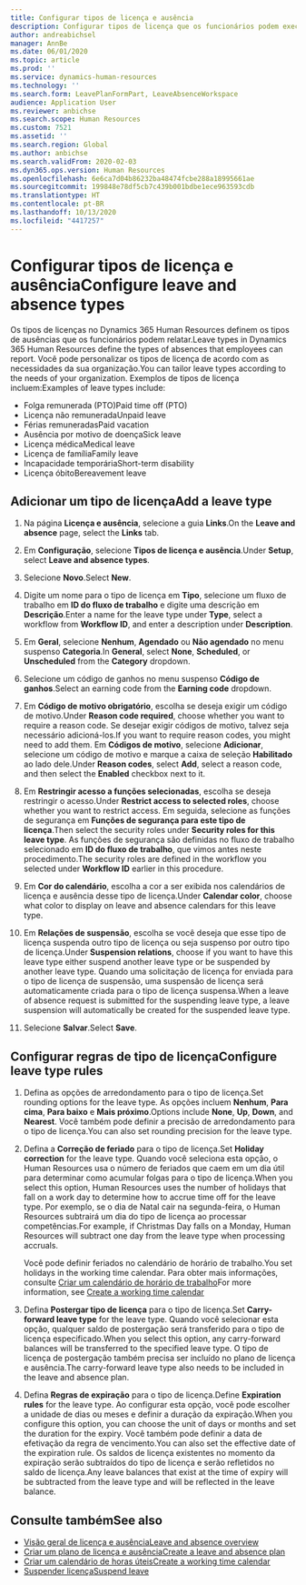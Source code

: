 ```yaml
---
title: Configurar tipos de licença e ausência
description: Configurar tipos de licença que os funcionários podem executar no Dynamics 365 Human Resources.
author: andreabichsel
manager: AnnBe
ms.date: 06/01/2020
ms.topic: article
ms.prod: ''
ms.service: dynamics-human-resources
ms.technology: ''
ms.search.form: LeavePlanFormPart, LeaveAbsenceWorkspace
audience: Application User
ms.reviewer: anbichse
ms.search.scope: Human Resources
ms.custom: 7521
ms.assetid: ''
ms.search.region: Global
ms.author: anbichse
ms.search.validFrom: 2020-02-03
ms.dyn365.ops.version: Human Resources
ms.openlocfilehash: 6e6ca7d04b86232ba48474fcbe288a18995661ae
ms.sourcegitcommit: 199848e78df5cb7c439b001bdbe1ece963593cdb
ms.translationtype: HT
ms.contentlocale: pt-BR
ms.lasthandoff: 10/13/2020
ms.locfileid: "4417257"
---
```

# <a name="configure-leave-and-absence-types"></a><span data-ttu-id="7b2d1-103">Configurar tipos de licença e ausência</span><span class="sxs-lookup"><span data-stu-id="7b2d1-103">Configure leave and absence types</span></span>

<span data-ttu-id="7b2d1-104">Os tipos de licenças no Dynamics 365 Human Resources definem os tipos de ausências que os funcionários podem relatar.</span><span class="sxs-lookup"><span data-stu-id="7b2d1-104">Leave types in Dynamics 365 Human Resources define the types of absences that employees can report.</span></span> <span data-ttu-id="7b2d1-105">Você pode personalizar os tipos de licença de acordo com as necessidades da sua organização.</span><span class="sxs-lookup"><span data-stu-id="7b2d1-105">You can tailor leave types according to the needs of your organization.</span></span> <span data-ttu-id="7b2d1-106">Exemplos de tipos de licença incluem:</span><span class="sxs-lookup"><span data-stu-id="7b2d1-106">Examples of leave types include:</span></span>

- <span data-ttu-id="7b2d1-107">Folga remunerada (PTO)</span><span class="sxs-lookup"><span data-stu-id="7b2d1-107">Paid time off (PTO)</span></span>
- <span data-ttu-id="7b2d1-108">Licença não remunerada</span><span class="sxs-lookup"><span data-stu-id="7b2d1-108">Unpaid leave</span></span>
- <span data-ttu-id="7b2d1-109">Férias remuneradas</span><span class="sxs-lookup"><span data-stu-id="7b2d1-109">Paid vacation</span></span>
- <span data-ttu-id="7b2d1-110">Ausência por motivo de doença</span><span class="sxs-lookup"><span data-stu-id="7b2d1-110">Sick leave</span></span>
- <span data-ttu-id="7b2d1-111">Licença médica</span><span class="sxs-lookup"><span data-stu-id="7b2d1-111">Medical leave</span></span>
- <span data-ttu-id="7b2d1-112">Licença de família</span><span class="sxs-lookup"><span data-stu-id="7b2d1-112">Family leave</span></span>
- <span data-ttu-id="7b2d1-113">Incapacidade temporária</span><span class="sxs-lookup"><span data-stu-id="7b2d1-113">Short-term disability</span></span>
- <span data-ttu-id="7b2d1-114">Licença óbito</span><span class="sxs-lookup"><span data-stu-id="7b2d1-114">Bereavement leave</span></span>

## <a name="add-a-leave-type"></a><span data-ttu-id="7b2d1-115">Adicionar um tipo de licença</span><span class="sxs-lookup"><span data-stu-id="7b2d1-115">Add a leave type</span></span>

1. <span data-ttu-id="7b2d1-116">Na página **Licença e ausência**, selecione a guia **Links**.</span><span class="sxs-lookup"><span data-stu-id="7b2d1-116">On the **Leave and absence** page, select the **Links** tab.</span></span>

2. <span data-ttu-id="7b2d1-117">Em **Configuração**, selecione **Tipos de licença e ausência**.</span><span class="sxs-lookup"><span data-stu-id="7b2d1-117">Under **Setup**, select **Leave and absence types**.</span></span>

3. <span data-ttu-id="7b2d1-118">Selecione **Novo**.</span><span class="sxs-lookup"><span data-stu-id="7b2d1-118">Select **New**.</span></span>

4. <span data-ttu-id="7b2d1-119">Digite um nome para o tipo de licença em **Tipo**, selecione um fluxo de trabalho em **ID do fluxo de trabalho** e digite uma descrição em **Descrição**.</span><span class="sxs-lookup"><span data-stu-id="7b2d1-119">Enter a name for the leave type under **Type**, select a workflow from **Workflow ID**, and enter a description under **Description**.</span></span>

5. <span data-ttu-id="7b2d1-120">Em **Geral**, selecione **Nenhum**, **Agendado** ou **Não agendado** no menu suspenso **Categoria**.</span><span class="sxs-lookup"><span data-stu-id="7b2d1-120">In **General**, select **None**, **Scheduled**, or **Unscheduled** from the **Category** dropdown.</span></span>

6. <span data-ttu-id="7b2d1-121">Selecione um código de ganhos no menu suspenso **Código de ganhos**.</span><span class="sxs-lookup"><span data-stu-id="7b2d1-121">Select an earning code from the **Earning code** dropdown.</span></span>

7. <span data-ttu-id="7b2d1-122">Em **Código de motivo obrigatório**, escolha se deseja exigir um código de motivo.</span><span class="sxs-lookup"><span data-stu-id="7b2d1-122">Under **Reason code required**, choose whether you want to require a reason code.</span></span> <span data-ttu-id="7b2d1-123">Se desejar exigir códigos de motivo, talvez seja necessário adicioná-los.</span><span class="sxs-lookup"><span data-stu-id="7b2d1-123">If you want to require reason codes, you might need to add them.</span></span> <span data-ttu-id="7b2d1-124">Em **Códigos de motivo**, selecione **Adicionar**, selecione um código de motivo e marque a caixa de seleção **Habilitado** ao lado dele.</span><span class="sxs-lookup"><span data-stu-id="7b2d1-124">Under **Reason codes**, select **Add**, select a reason code, and then select the **Enabled** checkbox next to it.</span></span>

8. <span data-ttu-id="7b2d1-125">Em **Restringir acesso a funções selecionadas**, escolha se deseja restringir o acesso.</span><span class="sxs-lookup"><span data-stu-id="7b2d1-125">Under **Restrict access to selected roles**, choose whether you want to restrict access.</span></span> <span data-ttu-id="7b2d1-126">Em seguida, selecione as funções de segurança em **Funções de segurança para este tipo de licença**.</span><span class="sxs-lookup"><span data-stu-id="7b2d1-126">Then select the security roles under **Security roles for this leave type**.</span></span> <span data-ttu-id="7b2d1-127">As funções de segurança são definidas no fluxo de trabalho selecionado em **ID do fluxo de trabalho**, que vimos antes neste procedimento.</span><span class="sxs-lookup"><span data-stu-id="7b2d1-127">The security roles are defined in the workflow you selected under **Workflow ID** earlier in this procedure.</span></span>

9. <span data-ttu-id="7b2d1-128">Em **Cor do calendário**, escolha a cor a ser exibida nos calendários de licença e ausência desse tipo de licença.</span><span class="sxs-lookup"><span data-stu-id="7b2d1-128">Under **Calendar color**, choose what color to display on leave and absence calendars for this leave type.</span></span> 

10. <span data-ttu-id="7b2d1-129">Em **Relações de suspensão**, escolha se você deseja que esse tipo de licença suspenda outro tipo de licença ou seja suspenso por outro tipo de licença.</span><span class="sxs-lookup"><span data-stu-id="7b2d1-129">Under **Suspension relations**, choose if you want to have this leave type either suspend another leave type or be suspended by another leave type.</span></span> <span data-ttu-id="7b2d1-130">Quando uma solicitação de licença for enviada para o tipo de licença de suspensão, uma suspensão de licença será automaticamente criada para o tipo de licença suspensa.</span><span class="sxs-lookup"><span data-stu-id="7b2d1-130">When a leave of absence request is submitted for the suspending leave type, a leave suspension will automatically be created for the suspended leave type.</span></span> 

10. <span data-ttu-id="7b2d1-131">Selecione **Salvar**.</span><span class="sxs-lookup"><span data-stu-id="7b2d1-131">Select **Save**.</span></span>

## <a name="configure-leave-type-rules"></a><span data-ttu-id="7b2d1-132">Configurar regras de tipo de licença</span><span class="sxs-lookup"><span data-stu-id="7b2d1-132">Configure leave type rules</span></span>

1. <span data-ttu-id="7b2d1-133">Defina as opções de arredondamento para o tipo de licença.</span><span class="sxs-lookup"><span data-stu-id="7b2d1-133">Set rounding options for the leave type.</span></span> <span data-ttu-id="7b2d1-134">As opções incluem **Nenhum**, **Para cima**, **Para baixo** e **Mais próximo**.</span><span class="sxs-lookup"><span data-stu-id="7b2d1-134">Options include **None**, **Up**, **Down**, and **Nearest**.</span></span> <span data-ttu-id="7b2d1-135">Você também pode definir a precisão de arredondamento para o tipo de licença.</span><span class="sxs-lookup"><span data-stu-id="7b2d1-135">You can also set rounding precision for the leave type.</span></span>

2. <span data-ttu-id="7b2d1-136">Defina a **Correção de feriado** para o tipo de licença.</span><span class="sxs-lookup"><span data-stu-id="7b2d1-136">Set **Holiday correction** for the leave type.</span></span> <span data-ttu-id="7b2d1-137">Quando você seleciona esta opção, o Human Resources usa o número de feriados que caem em um dia útil para determinar como acumular folgas para o tipo de licença.</span><span class="sxs-lookup"><span data-stu-id="7b2d1-137">When you select this option, Human Resources uses the number of holidays that fall on a work day to determine how to accrue time off for the leave type.</span></span> <span data-ttu-id="7b2d1-138">Por exemplo, se o dia de Natal cair na segunda-feira, o Human Resources subtrairá um dia do tipo de licença ao processar competências.</span><span class="sxs-lookup"><span data-stu-id="7b2d1-138">For example, if Christmas Day falls on a Monday, Human Resources will subtract one day from the leave type when processing accruals.</span></span>

   <span data-ttu-id="7b2d1-139">Você pode definir feriados no calendário de horário de trabalho.</span><span class="sxs-lookup"><span data-stu-id="7b2d1-139">You set holidays in the working time calendar.</span></span> <span data-ttu-id="7b2d1-140">Para obter mais informações, consulte [Criar um calendário de horário de trabalho](hr-leave-and-absence-working-time-calendar.md)</span><span class="sxs-lookup"><span data-stu-id="7b2d1-140">For more information, see [Create a working time calendar](hr-leave-and-absence-working-time-calendar.md)</span></span>
   
 3. <span data-ttu-id="7b2d1-141">Defina **Postergar tipo de licença** para o tipo de licença.</span><span class="sxs-lookup"><span data-stu-id="7b2d1-141">Set **Carry-forward leave type** for the leave type.</span></span> <span data-ttu-id="7b2d1-142">Quando você selecionar esta opção, qualquer saldo de postergação será transferido para o tipo de licença especificado.</span><span class="sxs-lookup"><span data-stu-id="7b2d1-142">When you select this option, any carry-forward balances will be transferred to the specified leave type.</span></span> <span data-ttu-id="7b2d1-143">O tipo de licença de postergação também precisa ser incluído no plano de licença e ausência.</span><span class="sxs-lookup"><span data-stu-id="7b2d1-143">The carry-forward leave type also needs to be included in the leave and absence plan.</span></span> 
 
 4. <span data-ttu-id="7b2d1-144">Defina **Regras de expiração** para o tipo de licença.</span><span class="sxs-lookup"><span data-stu-id="7b2d1-144">Define **Expiration rules** for the leave type.</span></span> <span data-ttu-id="7b2d1-145">Ao configurar esta opção, você pode escolher a unidade de dias ou meses e definir a duração da expiração.</span><span class="sxs-lookup"><span data-stu-id="7b2d1-145">When you configure this option, you can choose the unit of days or months and set the duration for the expiry.</span></span> <span data-ttu-id="7b2d1-146">Você também pode definir a data de efetivação da regra de vencimento.</span><span class="sxs-lookup"><span data-stu-id="7b2d1-146">You can also set the effective date of the expiration rule.</span></span> <span data-ttu-id="7b2d1-147">Os saldos de licença existentes no momento da expiração serão subtraídos do tipo de licença e serão refletidos no saldo de licença.</span><span class="sxs-lookup"><span data-stu-id="7b2d1-147">Any leave balances that exist at the time of expiry will be subtracted from the leave type and will be reflected in the leave balance.</span></span> 
 
 
## <a name="see-also"></a><span data-ttu-id="7b2d1-148">Consulte também</span><span class="sxs-lookup"><span data-stu-id="7b2d1-148">See also</span></span>

- [<span data-ttu-id="7b2d1-149">Visão geral de licença e ausência</span><span class="sxs-lookup"><span data-stu-id="7b2d1-149">Leave and absence overview</span></span>](hr-leave-and-absence-overview.md)
- [<span data-ttu-id="7b2d1-150">Criar um plano de licença e ausência</span><span class="sxs-lookup"><span data-stu-id="7b2d1-150">Create a leave and absence plan</span></span>](hr-leave-and-absence-plans.md)
- [<span data-ttu-id="7b2d1-151">Criar um calendário de horas úteis</span><span class="sxs-lookup"><span data-stu-id="7b2d1-151">Create a working time calendar</span></span>](hr-leave-and-absence-working-time-calendar.md)
- [<span data-ttu-id="7b2d1-152">Suspender licença</span><span class="sxs-lookup"><span data-stu-id="7b2d1-152">Suspend leave</span></span>](hr-leave-and-absence-suspend-leave.md)

